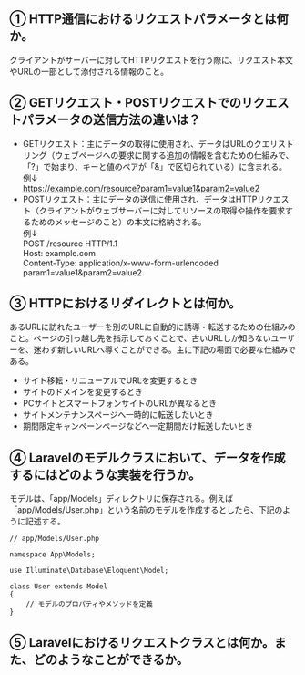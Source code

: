 ## ① HTTP通信におけるリクエストパラメータとは何か。

クライアントがサーバーに対してHTTPリクエストを行う際に、リクエスト本文やURLの一部として添付される情報のこと。

## ② GETリクエスト・POSTリクエストでのリクエストパラメータの送信方法の違いは？

* GETリクエスト：主にデータの取得に使用され、データはURLのクエリストリング（ウェブページへの要求に関する追加の情報を含むための仕組みで、「?」で始まり、キーと値のペアが「&」で区切られている）に含まれる。  
例↓  
https://example.com/resource?param1=value1&param2=value2
* POSTリクエスト：主にデータの送信に使用され、データはHTTPリクエスト（クライアントがウェブサーバーに対してリソースの取得や操作を要求するためのメッセージのこと）の本文に格納される。  
例↓  
POST /resource HTTP/1.1  
Host: example.com  
Content-Type: application/x-www-form-urlencoded  
param1=value1&param2=value2  

## ③ HTTPにおけるリダイレクトとは何か。

あるURLに訪れたユーザーを別のURLに自動的に誘導・転送するための仕組みのこと。ページの引っ越し先を指示しておくことで、古いURLしか知らないユーザーを、迷わず新しいURLへ導くことができる。主に下記の場面で必要な仕組みである。
* サイト移転・リニューアルでURLを変更するとき
* サイトのドメインを変更するとき
* PCサイトとスマートフォンサイトのURLが異なるとき
* サイトメンテナンスページへ一時的に転送したいとき
* 期間限定キャンペーンページなどへ一定期間だけ転送したいとき

## ④ Laravelのモデルクラスにおいて、データを作成するにはどのような実装を行うか。

モデルは、「app/Models」ディレクトリに保存される。例えば「app/Models/User.php」という名前のモデルを作成するとしたら、下記のように記述する。

    // app/Models/User.php

    namespace App\Models;

    use Illuminate\Database\Eloquent\Model;

    class User extends Model
    {
        // モデルのプロパティやメソッドを定義
    }

## ⑤ Laravelにおけるリクエストクラスとは何か。また、どのようなことができるか。